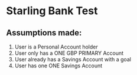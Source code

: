 # Starling Bank Test

## Assumptions made:
1. User is a Personal Account holder
2. User only has a ONE GBP PRIMARY Account
3. User already has a Savings Account with a goal
4. User has one ONE Savings Account
